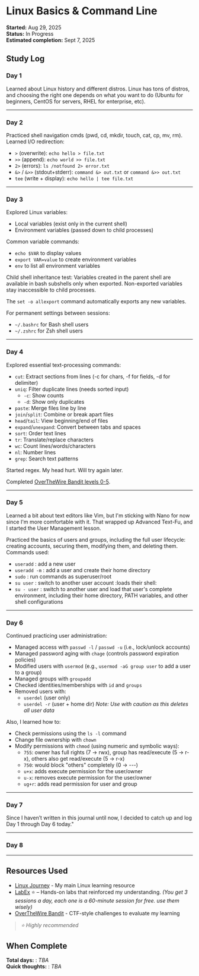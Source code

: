 # Linux Basics & Command Line

**Started:** Aug 29, 2025  
**Status:** In Progress  
**Estimated completion:** Sept 7, 2025

## Study Log

### Day 1
Learned about Linux history and different distros. Linux has tons of distros, and choosing the right one depends on what you want to do (Ubuntu for beginners, CentOS for servers, RHEL for enterprise, etc).

---

### Day 2
Practiced shell navigation cmds (pwd, cd, mkdir, touch, cat, cp, mv, rm). Learned I/O redirection:  
- `>` (overwrite): `echo hello > file.txt`  
- `>>` (append): `echo world >> file.txt`  
- `2>` (errors): `ls /notfound 2> error.txt`  
- `&>` / `&>>` (stdout+stderr): `command &> out.txt` or `command &>> out.txt`  
- `tee` (write + display): `echo hello | tee file.txt`

---
  
### Day 3
Explored Linux variables:
- Local variables (exist only in the current shell)
- Environment variables (passed down to child processes)

Common variable commands:
- `echo $VAR` to display values
- `export VAR=value` to create environment variables  
- `env` to list all environment variables

Child shell inheritance test: Variables created in the parent shell are available in bash subshells only when exported. Non-exported variables stay inaccessible to child processes.

The `set -o allexport` command automatically exports any new variables.

For permanent settings between sessions:
- `~/.bashrc` for Bash shell users
- `~/.zshrc` for Zsh shell users

---

### Day 4
Explored essential text-processing commands:
- `cut`: Extract sections from lines (-c for chars, -f for fields, -d for delimiter)
- `uniq`: Filter duplicate lines (needs sorted input)
    - `-c`: Show counts
    - `-d`: Show only duplicates
- `paste`: Merge files line by line
- `join`/`split`: Combine or break apart files
- `head`/`tail`: View beginning/end of files
- `expand`/`unexpand`: Convert between tabs and spaces
- `sort`: Order text lines
- `tr`: Translate/replace characters
- `wc`: Count lines/words/characters
- `nl`: Number lines
- `grep`: Search text patterns

Started regex. My head hurt. Will try again later.

Completed [OverTheWire Bandit levels 0-5](https://github.com/HoRiiZeN/overthewire-bandit-notes).

---

### Day 5
Learned a bit about text editors like Vim, but I'm sticking with Nano for now since I'm more comfortable with it. That wrapped up Advanced Text-Fu, and I started the User Management lesson.  

Practiced the basics of users and groups, including the full user lifecycle: creating accounts, securing them, modifying them, and deleting them. Commands used:

- `useradd` : add a new user
- `useradd -m` : add a user and create their home directory
- `sudo` : run commands as superuser/root
- `su user` : switch to another user account :loads their shell:
- `su - user` : switch to another user and load that user's complete environment, including their home directory, PATH variables, and other shell configurations

---

### Day 6
Continued practicing user administration:
- Managed access with `passwd -l` / `passwd -u` (i.e., lock/unlock accounts)
- Managed password aging with `chage` (controls password expiration policies)
- Modified users with `usermod` (e.g., `usermod -aG group user` to add a user to a group)
- Managed groups with `groupadd`
- Checked identities/memberships with `id` and `groups`
- Removed users with:
    - `userdel` (user only)
    - `userdel -r` (user + home dir) *Note: Use with caution as this deletes all user data*

Also, I learned how to:
- Check permissions using the `ls -l` command
- Change file ownership with `chown`
- Modify permissions with `chmod` (using numeric and symbolic ways):
    - `755`: owner has full rights (7 → rwx), group has read/execute (5 → r-x), others also get read/execute (5 → r-x)
    - `750`: would block "others" completely (0 → ---)  
    - `u+x`: adds execute permission for the user/owner
    - `u-x`: removes execute permission for the user/owner
    - `ug+r`: adds read permission for user and group
---

### Day 7
Since I haven’t written in this journal until now, I decided to catch up and log Day 1 through Day 6 today."

---

### Day 8


---

## Resources Used
- [Linux Journey](https://linuxjourney.com/) - My main Linux learning resource
- [LabEx](https://labex.io/learn) ⭐ – Hands-on labs that reinforced my understanding. *(You get 3 sessions a day, each one is a 60-minute session for free. use them wisely)*  
- [OverTheWire Bandit](https://overthewire.org/wargames/bandit/) - CTF-style challenges to evaluate my learning <br>

> *⭐ Highly recommended*
## When Complete
**Total days:** : *TBA*  
**Quick thoughts:**  : *TBA*

